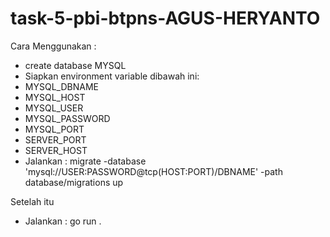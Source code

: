 # task-5-pbi-btpns-AGUS-HERYANTO

Cara Menggunakan :

- create database MYSQL
- Siapkan environment variable dibawah ini:
- MYSQL_DBNAME
- MYSQL_HOST
- MYSQL_USER
- MYSQL_PASSWORD
- MYSQL_PORT
- SERVER_PORT
- SERVER_HOST
- Jalankan : migrate -database 'mysql://USER:PASSWORD@tcp(HOST:PORT)/DBNAME' -path database/migrations up

Setelah itu

- Jalankan : go run .

